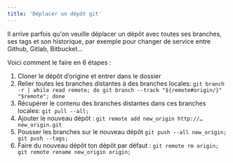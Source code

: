 ```yaml
---
title: 'Déplacer un dépôt git'
---
```


Il arrive parfois qu'on veuille déplacer un dépôt avec toutes ses branches, ses tags et son historique, par exemple pour changer de service entre Github, Gitlab, Bitbucket…

<!-- more -->

Voici comment le faire en 6 étapes :

1.  Cloner le dépôt d’origine et entrer dans le dossier
1.  Relier toutes les branches distantes à des branches locales: `git branch -r | while read remote; do git branch --track "${remote#origin/}" "$remote"; done`
1.  Récupérer le contenu des branches distantes dans ces branches locales: `git pull --all;`
1.  Ajouter le nouveau dépôt : `git remote add new_origin http://…new_origin.git`
1.  Pousser les branches sur le nouveau dépôt `git push --all new_origin; git push --tags;`
1.  Faire du nouveau dépôt ton dépôt par défaut : `git remote rm origin; git remote rename new_origin origin;`
